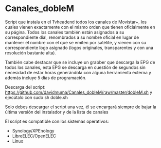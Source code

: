 # Canales_dobleM
Script que instala en el Tvheadend todos los canales de Movistar+, los cuales vienen exactamente con el mismo orden que tienen oficialmente en su página.
Todos los canales también están asignados a su correspondiente dial, renombrados a su nombre oficial en lugar de mantener el nombre con el que se emiten por satélite, y vienen con su correspondiente logo asignado (logos originales, transparentes y con una resolución bastante alta).

También cabe destacar que se incluye un grabber que descarga la EPG de todos los canales, esta EPG se descarga en cuestión de segundos sin necesidad de estar horas generándola con alguna herramienta externa y además incluye 5 días de programación.


Descarga del script: https://github.com/davidmuma/Canales_dobleM/raw/master/dobleM.sh
y ejecútalo con sudo sh doble.sh

Solo debes descargar el script una vez, él se encargará siempre de bajar la última versión del instalador y de la lista de canales

El script es compatible con los sistemas operativos:

  * Synology/XPEnology
  * LibreELEC/OpenELEC
  * Linux
